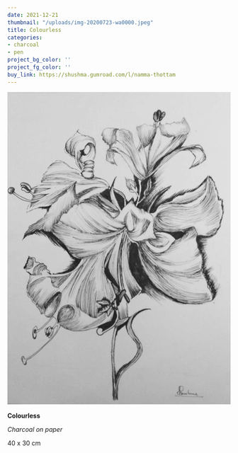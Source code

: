 ```yaml
---
date: 2021-12-21
thumbnail: "/uploads/img-20200723-wa0000.jpeg"
title: Colourless
categories:
- charcoal
- pen
project_bg_color: ''
project_fg_color: ''
buy_link: https://shushma.gumroad.com/l/namma-thottam
---
```

![](/uploads/img-20200723-wa0000.jpeg)

**Colourless**

_Charcoal on paper_

40 x 30 cm